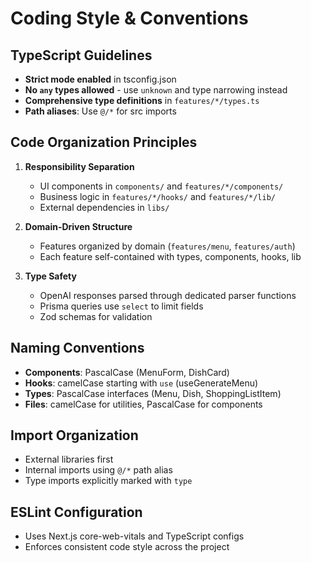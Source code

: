 # Coding Style & Conventions

## TypeScript Guidelines
- **Strict mode enabled** in tsconfig.json
- **No `any` types allowed** - use `unknown` and type narrowing instead
- **Comprehensive type definitions** in `features/*/types.ts`
- **Path aliases**: Use `@/*` for src imports

## Code Organization Principles
1. **Responsibility Separation**
   - UI components in `components/` and `features/*/components/`
   - Business logic in `features/*/hooks/` and `features/*/lib/`
   - External dependencies in `libs/`

2. **Domain-Driven Structure**
   - Features organized by domain (`features/menu`, `features/auth`)
   - Each feature self-contained with types, components, hooks, lib

3. **Type Safety**
   - OpenAI responses parsed through dedicated parser functions
   - Prisma queries use `select` to limit fields
   - Zod schemas for validation

## Naming Conventions
- **Components**: PascalCase (MenuForm, DishCard)
- **Hooks**: camelCase starting with `use` (useGenerateMenu)
- **Types**: PascalCase interfaces (Menu, Dish, ShoppingListItem)
- **Files**: camelCase for utilities, PascalCase for components

## Import Organization
- External libraries first
- Internal imports using `@/*` path alias
- Type imports explicitly marked with `type`

## ESLint Configuration
- Uses Next.js core-web-vitals and TypeScript configs
- Enforces consistent code style across the project